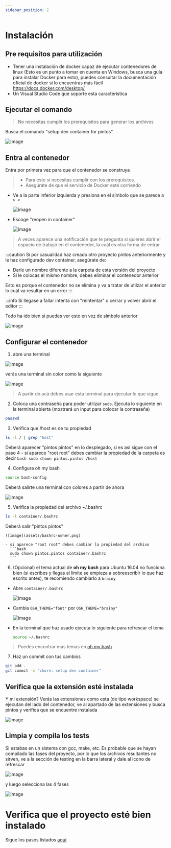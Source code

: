 ```yaml
---
sidebar_position: 2
---
```


# Instalación

## Pre requisitos para utilización
- Tener una instalación de docker capaz de ejecutar contenedores de linux (Esto es un punto
a tomar en cuenta en Windows, busca una guía para instalar Docker para esto), puedes consultar
la documentación oficial de docker si lo encuentras más fácil https://docs.docker.com/desktop/
- Un Visual Studio Code que soporte esta característica

## Ejecutar el comando
> No necesitas cumplir los prerequisitos para generar los archivos

Busca el comando "setup dev container for pintos"

  ![image](assets/setup-dev-container.png)

## Entra al contenedor
Entra por primera vez para que el contenedor se construya
> - Para esto si necesitas cumplir con los prerequisitos.
> - Asegúrate de que el servicio de Docker esté corriendo

- Ve a la parte inferior izquierda y presiona en el símbolo que se parece a `> <`

  ![image](assets/remote-control.png)

- Escoge "reopen in container"

  ![image](assets/reopen-in-container.png)

> A veces aparece una notificación que te pregunta si quieres abrir el espacio de trabajo
en el contenedor, la cuál es otra forma de entrar

:::caution
Si por casualidad haz creado otro proyecto pintos anteriormente y le
haz configurado dev container, asegúrate de:
- Darle un nombre diferente a la carpeta de esta versión del proyecto
- Si le colocas el mismo nombre, debes eliminar el contenedor anterior

Esto es porque el contenedor no se elimina y va a tratar de utilzar
el anterior lo cuál va resultar en un error
:::

:::info
Si llegase a fallar intenta con "reintentar" o cerrar y volver abrir
el editor
:::

Todo ha ido bien si puedes ver esto en vez de símbolo anterior

![image](assets/open-success.png)

## Configurar el contenedor
1. abre una terminal

  ![image](assets/open-terminal.png)

  verás una terminal sin color como la siguiente

  ![image](assets/new-terminal-opened.png)

  > A partir de acá debes usar esta terminal para ejecutar lo que sigue

2. Coloca una contraseña para poder utilizar `sudo`. Ejecuta lo siguiente en la terminal abierta
  (mostrará un input para colocar la contraseña)
  ```bash
  passwd
  ```

3. Verifica que /host es de tu propiedad
  ```bash
  ls -l / | grep "host"
  ```

  Deberá aparecer "pintos pintos" en lo desplegado, si es así sigue con el paso 4
    - si aparece "root root" debes cambiar la propiedad de la carpeta es decir
      ```bash
      sudo chown pintos.pintos /host
      ```


4. Configura oh my bash
  ```bash
  source bash-config
  ```

  Deberá salirte una terminal con colores a partir de ahora

  ![image](assets/oh-my-bash.png)

5. Verifica la propiedad del archivo ~/.bashrc
  ```bash
  ls -l container/.bashrc
  ```

  Deberá salir "pintos pintos"

    ![image](assets/bashrc-owner.png)

    - si aparece "root root" debes cambiar la propiedad del archivo
      ```bash
      sudo chown pintos.pintos container/.bashrc
      ```

6. (Opcional) el tema actual de **oh my bash** para Ubuntu 16.04 no funciona bien (si escribes
  y llegas al límite se empieza a sobreescribir lo que haz escrito antes), te recomiendo cambiarlo
  a `brainy`

  - Abre `container/.bashrc`

    ![image](assets/open-bashrc.png)

  - Cambia `OSH_THEME="font"` por `OSH_THEME="brainy"`

    ![image](assets/bashrc-changed.png)

  - En la terminal que haz usado ejecuta lo siguiente para refrescar el tema

    ```bash
    source ~/.bashrc
    ```

> Puedes encontrar más temas en [oh my bash](https://github.com/ohmybash/oh-my-bash/wiki/Themes)

7. Haz un commit con tus cambios
  ```bash
  git add .
  git commit -m "chore: setup dev container"
  ```

## Verifica que la extensión esté instalada
Y mi extensión? Verás las extensiones como esta (de tipo workspace) se ejecutan del
lado del contenedor, ve al apartado de las extensiones y busca pintos y verifica que
se encuentre instalada

![image](assets/extension-in-container.png)


## Limpia y compila los tests
Si estabas en un sistema con gcc, make, etc. Es probable que se hayan compilado las
fases del proyecto, por lo que los archivos resultantes no sirven, ve a la sección de
testing en la barra lateral y dale al icono de refrescar

![image](assets/refresh-button.png)

y luego selecciona las 4 fases

![image](assets/refresh-options.png)

# Verifica que el proyecto esté bien instalado
Sigue los pasos listados [aquí](./check-health)
